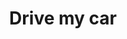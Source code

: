 ---
layout: post
title: Drive my car
director: Ryūsuke Hamaguchi
year: 2021
cover: https://images.mubicdn.net/images/film/293319/cache-683932-1651858656/image-w1280.jpg
imdb_id: tt14039582
---